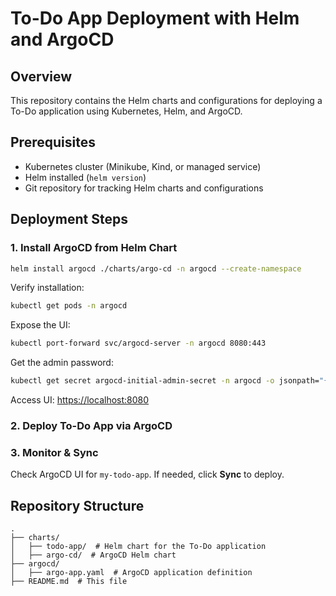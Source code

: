 # To-Do App Deployment with Helm and ArgoCD

## Overview
This repository contains the Helm charts and configurations for deploying a To-Do application using Kubernetes, Helm, and ArgoCD.

## Prerequisites
- Kubernetes cluster (Minikube, Kind, or managed service)
- Helm installed (`helm version`)
- Git repository for tracking Helm charts and configurations

## Deployment Steps
### 1. Install ArgoCD from Helm Chart
```sh
helm install argocd ./charts/argo-cd -n argocd --create-namespace
```
Verify installation:
```sh
kubectl get pods -n argocd
```
Expose the UI:
```sh
kubectl port-forward svc/argocd-server -n argocd 8080:443
```
Get the admin password:
```sh
kubectl get secret argocd-initial-admin-secret -n argocd -o jsonpath="{.data.password}" | base64 --decode
```
Access UI: [https://localhost:8080](https://localhost:8080)

### 2. Deploy To-Do App via ArgoCD

### 3. Monitor & Sync
Check ArgoCD UI for `my-todo-app`. If needed, click **Sync** to deploy.

## Repository Structure
```
.
├── charts/
│   ├── todo-app/  # Helm chart for the To-Do application
│   ├── argo-cd/  # ArgoCD Helm chart
├── argocd/
│   ├── argo-app.yaml  # ArgoCD application definition
├── README.md  # This file
```
